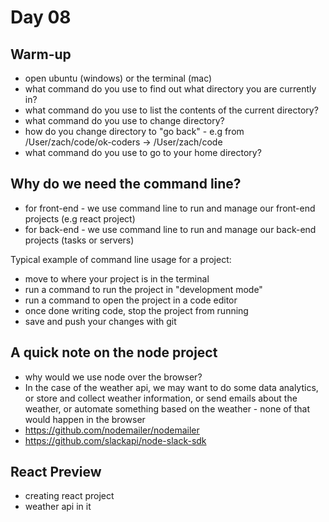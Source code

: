 # Day 08

## Warm-up

- open ubuntu (windows) or the terminal (mac)
- what command do you use to find out what directory you are currently in?
- what command do you use to list the contents of the current directory?
- what command do you use to change directory?
- how do you change directory to "go back" - e.g from /User/zach/code/ok-coders -> /User/zach/code
- what command do you use to go to your home directory?

## Why do we need the command line?

- for front-end - we use command line to run and manage our front-end projects (e.g react project)
- for back-end - we use command line to run and manage our back-end projects (tasks or servers)

Typical example of command line usage for a project:

- move to where your project is in the terminal
- run a command to run the project in "development mode"
- run a command to open the project in a code editor
- once done writing code, stop the project from running
- save and push your changes with git

## A quick note on the node project

- why would we use node over the browser?
- In the case of the weather api, we may want to do some data analytics, or store and collect weather information, or send emails about the weather, or automate something based on the weather - none of that would happen in the browser
- https://github.com/nodemailer/nodemailer
- https://github.com/slackapi/node-slack-sdk

## React Preview

- creating react project
- weather api in it
